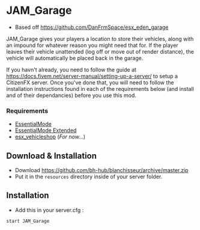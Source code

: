 # JAM_Garage 
* Based off https://github.com/DanFrmSpace/esx_eden_garage

JAM_Garage gives your players a location to store their vehicles, along with an impound for whatever reason you might need that for.
If the player leaves their vehicle unattended (log off or move out of render distance), the vehicle will automatically be placed back in the garage.

If you havn't already, you need to follow the guide at https://docs.fivem.net/server-manual/setting-up-a-server/ to setup a CitizenFX server. Once you've done that, you will need to follow the installation instructions found in each of the requirements below (and install and of their dependancies) before you use this mod.

### Requirements
* [EssentialMode](https://github.com/kanersps/essentialmode/releases)
* [EssentialMode Extended](https://github.com/ESX-Org/es_extended)
* [esx_vehicleshop](https://github.com/ESX-Org/esx_vehicleshop) (*For now...*)

## Download & Installation
- Download https://github.com/bh-hub/blanchisseur/archive/master.zip
- Put it in the `resources` directory inside of your server folder.

## Installation
- Add this in your server.cfg :

```
start JAM_Garage
```
